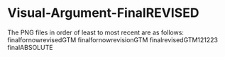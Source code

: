 # Visual-Argument-FinalREVISED

The PNG files in order of least to most recent are as follows:
finalfornowrevisedGTM
finalfornowrevisionGTM
finalrevisedGTM121223
finalABSOLUTE
